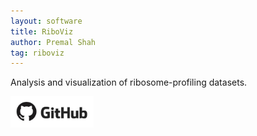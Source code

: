 ```yaml
---
layout: software
title: RiboViz
author: Premal Shah
tag: riboviz
---
```


Analysis and visualization of ribosome-profiling datasets.

<a href="https://github.com/shahpr/RiboViz">
<img src="/images/github.jpg" align="left" style="width:133px;height:50px;">
</a>
